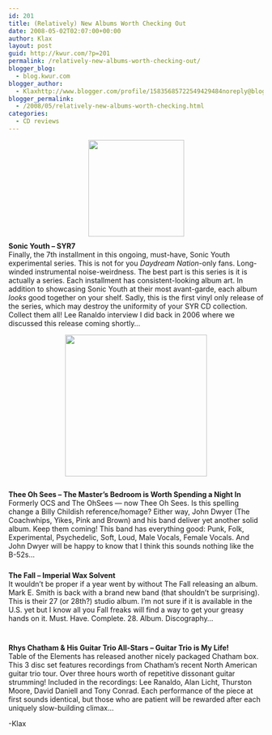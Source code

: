 ```yaml
---
id: 201
title: (Relatively) New Albums Worth Checking Out
date: 2008-05-02T02:07:00+00:00
author: Klax
layout: post
guid: http://kwur.com/?p=201
permalink: /relatively-new-albums-worth-checking-out/
blogger_blog:
  - blog.kwur.com
blogger_author:
  - Klaxhttp://www.blogger.com/profile/15835685722549429484noreply@blogger.com
blogger_permalink:
  - /2008/05/relatively-new-albums-worth-checking.html
categories:
  - CD reviews
---
```

<div class="pf-content">
  <p>
    <a onblur="try {parent.deselectBloggerImageGracefully();} catch(e) {}" href="http://www.kwur.com/blog/uploaded_images/syr7-779411.gif"><img style="margin: 0px auto 10px; display: block; text-align: center; cursor: pointer; width: 189px; height: 191px;" src="http://www.kwur.com/blog/uploaded_images/syr7-779406.gif" alt="" border="0" /></a><span style="font-weight: bold;">Sonic Youth &#8211; SYR7</span><br />Finally, the 7th installment in this ongoing, must-have, Sonic Youth experimental series. This is not for you <span style="font-style: italic;">Daydream Nation</span>-only fans. Long-winded instrumental noise-weirdness. The best part is this series is it is actually a series. Each installment has consistent-looking album art. In addition to showcasing Sonic Youth at their most avant-garde, each album <span style="font-style: italic;">looks</span> good together on your shelf. Sadly, this is the first vinyl only release of the series, which may destroy the uniformity of your SYR CD collection. Collect them all! Lee Ranaldo interview I did back in 2006 where we discussed this release coming shortly&#8230;
  </p>
  
  <p>
    <a onblur="try {parent.deselectBloggerImageGracefully();} catch(e) {}" href="http://www.kwur.com/blog/uploaded_images/2394570621_cdf6e91d10-721333.jpg"><img style="margin: 0px auto 10px; display: block; text-align: center; cursor: pointer; width: 280px; height: 280px;" src="http://www.kwur.com/blog/uploaded_images/2394570621_cdf6e91d10-721313.jpg" alt="" border="0" /></a><br /><span style="font-weight: bold;">Thee Oh Sees &#8211; The Master&#8217;s Bedroom is Worth Spending a Night In</span><br />Formerly OCS and The OhSees &#8212; now Thee Oh Sees. Is this spelling change a Billy Childish reference/homage? Either way, John Dwyer (The Coachwhips, Yikes, Pink and Brown) and his band deliver yet another solid album. Keep them coming! This band has everything good: Punk, Folk, Experimental, Psychedelic, Soft, Loud, Male Vocals, Female Vocals. And John Dwyer will be happy to know that I think this sounds nothing like the B-52s&#8230;
  </p>
  
  <p>
    <a onblur="try {parent.deselectBloggerImageGracefully();} catch(e) {}" href="http://www.kwur.com/blog/uploaded_images/200px-Imperialwax-718053.jpg"><img style="margin: 0px auto 10px; display: block; text-align: center; cursor: pointer;" src="http://www.kwur.com/blog/uploaded_images/200px-Imperialwax-718050.jpg" alt="" border="0" /></a><span style="font-weight: bold;">The Fall &#8211; Imperial Wax Solvent</span><br />It wouldn&#8217;t be proper if a year went by without The Fall releasing an album. Mark E. Smith is back with a brand new band (that shouldn&#8217;t be surprising). This is their 27 (or 28th?) studio album. I&#8217;m not sure if it is available in the U.S. yet but I know all you Fall freaks will find a way to get your greasy hands on it. Must. Have. Complete. 28. Album. Discography&#8230;
  </p>
  
  <p>
    <a onblur="try {parent.deselectBloggerImageGracefully();} catch(e) {}" href="http://www.kwur.com/blog/uploaded_images/41IOznBR37L._SL500_AA240_-749161.jpg"><img style="margin: 0px auto 10px; display: block; text-align: center; cursor: pointer;" src="http://www.kwur.com/blog/uploaded_images/41IOznBR37L._SL500_AA240_-749159.jpg" alt="" border="0" /></a><br /><span style="font-weight: bold;">Rhys Chatham & His Guitar Trio All-Stars &#8211; Guitar Trio is My Life!</span><br />Table of the Elements has released another nicely packaged Chatham box. This 3 disc set features recordings from Chatham&#8217;s recent North American guitar trio tour. Over three hours worth of repetitive dissonant guitar strumming! Included in the recordings: Lee Ranaldo, Alan Licht, Thurston Moore, David Daniell and Tony Conrad. Each performance of the piece at first sounds identical, but those who are patient will be rewarded after each uniquely slow-building climax&#8230;
  </p>
  
  <p>
    -Klax
  </p>
</div>